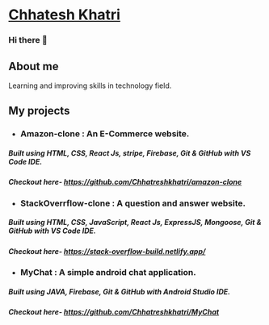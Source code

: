 # [Chhatesh Khatri](www.chhatreshkhatri.com)

### Hi there 👋

## About me

Learning and improving skills in technology field.<br/>


## My projects

- ### Amazon-clone : An E-Commerce website.
##### Built using HTML, CSS, React Js, stripe, Firebase, Git & GitHub with VS Code IDE.
##### Checkout here- https://github.com/Chhatreshkhatri/amazon-clone

- ### StackOverrflow-clone : A question and answer website.
##### Built using HTML, CSS, JavaScript, React Js, ExpressJS, Mongoose, Git & GitHub with VS Code IDE.
##### Checkout here- https://stack-overflow-build.netlify.app/

- ### MyChat : A simple android chat application. 
##### Built using JAVA, Firebase, Git & GitHub with Android Studio IDE.
##### Checkout here- https://github.com/Chhatreshkhatri/MyChat
